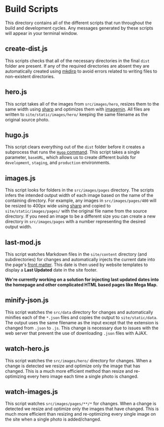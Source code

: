# Build Scripts

This directory contains all of the different scripts that run throughout the build and development cycles.  Any messages generated by these scripts will appear in your terminal window.

## create-dist.js

This scripts checks that all of the necessary directories in the final `dist` folder are present. If any of the required directories are absent they are automatically created using [mkdirp](https://www.npmjs.com/package/mkdirp) to avoid errors related to writing files to non-existent directories.

## hero.js

This script takes all of the images from `src/images/hero`, resizes them to the same width using [sharp](https://www.npmjs.com/package/sharp) and optimizes them with [imagemin](https://www.npmjs.com/package/imagemin).  All files are written to `site/static/images/hero/` keeping the same filename as the original source photo.

## hugo.js

This script clears everything out of the `dist` folder before it creates a subprocess that runs the [`Hugo` command](https://gohugo.io/commands/hugo/).  This script takes a single parameter, `baseURL`, which allows us to create different builds for `development`, `staging`, and `production` environments.

## images.js

This script looks for folders in the `src/images/pages` directory.  The scripts infers the intended output width of each image based on the name of the containing directory.  For example, any images in `src/images/pages/400` will be resized to 400px wide using [sharp](https://www.npmjs.com/package/sharp) and copied to `site/static/images/pages/` with the original file name from the source directory.  If you need an image to be a different size you can create a new directory in `src/images/pages` with a number representing the desired output width.

## last-mod.js

This script watches Markdown files in the `site/content` directory (and subdirectories) for changes and automatically injects the current date into the page's [front matter](https://gohugo.io/content/front-matter/).  This date is then used by website templates to display a **Last Updated** date in the site footer.

**We're currently working on a solution for injecting last updated dates into the homepage and other complicated HTML based pages like Mega Map.**

## minify-json.js

This script watches the `src/data` directory for changes and automatically minifies each of the `*.json` files and copies the output to `site/static/data`.  The output uses the same filename as the input except that the extension is changed from `.json` to `.js`.  This change is necessary due to issues with the web server that prevent the use of downloading `.json` files with AJAX.

## watch-hero.js

This script watches the `src/images/hero/` directory for changes.  When a change is detected we resize and optimize only the image that has changed.  This is a much more efficient method than resize and re-optimizing every hero image each time a single photo is changed.

## watch-images.js

This script watches `src/images/pages/**/*` for changes.  When a change is detected we resize and optimize only the images that have changed.  This is much more efficient than resizing and re-optimizing every single image on the site when a single photo is added/changed.
